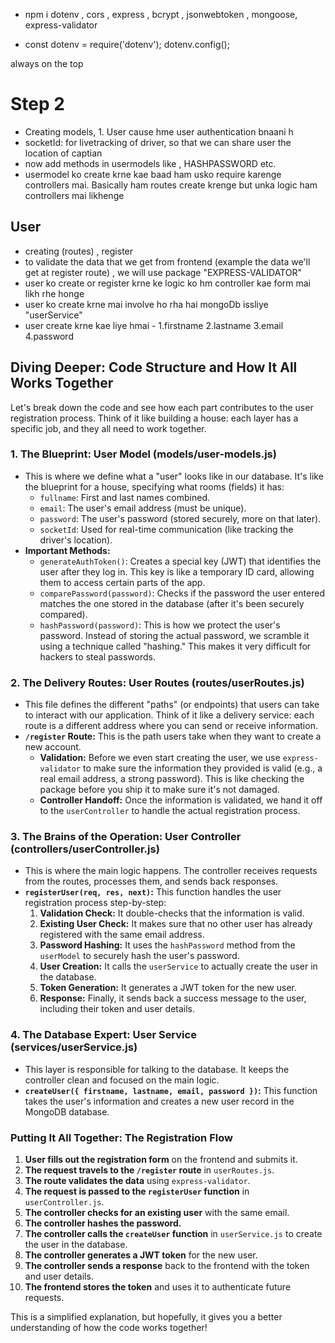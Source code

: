- npm i dotenv , cors , express , bcrypt , jsonwebtoken , mongoose, express-validator

-   const dotenv = require('dotenv');
    dotenv.config();

always on the top

# Step 2
- Creating models, 1. User cause hme user authentication bnaani h 
- socketId: for livetracking of driver, so that we can share user the location of captian
- now add methods in usermodels like , HASHPASSWORD etc.
- usermodel ko create krne kae baad ham usko require karenge controllers mai. Basically ham routes create krenge but unka logic ham controllers mai likhenge

## User
- creating (routes) , register 
- to validate the data that we get from frontend (example the data we'll get at register route) , we will use package "EXPRESS-VALIDATOR"
- user ko create or register krne ke logic ko hm controller kae form mai likh rhe honge
- user ko create krne mai involve ho rha hai mongoDb issliye "userService" 
- user create krne kae liye hmai - 1.firstname 2.lastname 3.email 4.password

## Diving Deeper: Code Structure and How It All Works Together

Let's break down the code and see how each part contributes to the user registration process. Think of it like building a house: each layer has a specific job, and they all need to work together.

### 1. The Blueprint: User Model (models/user-models.js)

-   This is where we define what a "user" looks like in our database. It's like the blueprint for a house, specifying what rooms (fields) it has:
    -   `fullname`:  First and last names combined.
    -   `email`:  The user's email address (must be unique).
    -   `password`:  The user's password (stored securely, more on that later).
    -   `socketId`:  Used for real-time communication (like tracking the driver's location).
-   **Important Methods:**
    -   `generateAuthToken()`: Creates a special key (JWT) that identifies the user after they log in. This key is like a temporary ID card, allowing them to access certain parts of the app.
    -   `comparePassword(password)`: Checks if the password the user entered matches the one stored in the database (after it's been securely compared).
    -   `hashPassword(password)`:  This is how we protect the user's password.  Instead of storing the actual password, we scramble it using a technique called "hashing." This makes it very difficult for hackers to steal passwords.

### 2. The Delivery Routes: User Routes (routes/userRoutes.js)

-   This file defines the different "paths" (or endpoints) that users can take to interact with our application. Think of it like a delivery service: each route is a different address where you can send or receive information.
-   **`/register` Route:** This is the path users take when they want to create a new account.
    -   **Validation:** Before we even start creating the user, we use `express-validator` to make sure the information they provided is valid (e.g., a real email address, a strong password). This is like checking the package before you ship it to make sure it's not damaged.
    -   **Controller Handoff:** Once the information is validated, we hand it off to the `userController` to handle the actual registration process.

### 3. The Brains of the Operation: User Controller (controllers/userController.js)

-   This is where the main logic happens. The controller receives requests from the routes, processes them, and sends back responses.
-   **`registerUser(req, res, next)`:** This function handles the user registration process step-by-step:
    1.  **Validation Check:**  It double-checks that the information is valid.
    2.  **Existing User Check:** It makes sure that no other user has already registered with the same email address.
    3.  **Password Hashing:** It uses the `hashPassword` method from the `userModel` to securely hash the user's password.
    4.  **User Creation:** It calls the `userService` to actually create the user in the database.
    5.  **Token Generation:** It generates a JWT token for the new user.
    6.  **Response:**  Finally, it sends back a success message to the user, including their token and user details.

### 4. The Database Expert: User Service (services/userService.js)

-   This layer is responsible for talking to the database. It keeps the controller clean and focused on the main logic.
-   **`createUser({ firstname, lastname, email, password })`:** This function takes the user's information and creates a new user record in the MongoDB database.

### Putting It All Together: The Registration Flow

1.  **User fills out the registration form** on the frontend and submits it.
2.  **The request travels to the `/register` route** in `userRoutes.js`.
3.  **The route validates the data** using `express-validator`.
4.  **The request is passed to the `registerUser` function** in `userController.js`.
5.  **The controller checks for an existing user** with the same email.
6.  **The controller hashes the password.**
7.  **The controller calls the `createUser` function** in `userService.js` to create the user in the database.
8.  **The controller generates a JWT token** for the new user.
9.  **The controller sends a response** back to the frontend with the token and user details.
10. **The frontend stores the token** and uses it to authenticate future requests.

This is a simplified explanation, but hopefully, it gives you a better understanding of how the code works together!
